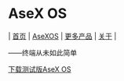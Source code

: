 # AseX OS
| [首页](index.md) | [AseXOS](asexos.md) | [更多产品](more.md) | [关于](about.md) |

 ——终端从未如此简单
 
 [下载测试版AseX OS](AseXpre.zip)
